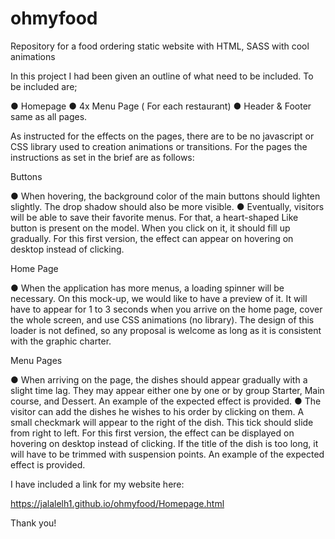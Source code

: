 # ohmyfood
Repository for a food ordering static website with HTML, SASS with cool animations


In this project I had been given an outline of what need to be included. 
To be included are;

● Homepage
● 4x Menu Page ( For each restaurant)
● Header & Footer same as all pages. 

As instructed for the effects on the pages, there are to be no javascript or CSS library used to creation animations or transitions. 
For the pages the instructions as set in the brief are as follows:

Buttons

● When hovering, the background color of the main buttons should lighten slightly. The
drop shadow should also be more visible.
● Eventually, visitors will be able to save their favorite menus. For that, a heart-shaped
Like button is present on the model. When you click on it, it should fill up gradually.
For this first version, the effect can appear on hovering on desktop instead of
clicking.

Home Page

● When the application has more menus, a loading spinner will be necessary. On this
mock-up, we would like to have a preview of it. It will have to appear for 1 to 3
seconds when you arrive on the home page, cover the whole screen, and use CSS
animations (no library). The design of this loader is not defined, so any proposal is
welcome as long as it is consistent with the graphic charter.


Menu Pages

● When arriving on the page, the dishes should appear gradually with a slight time lag.
They may appear either one by one or by group Starter, Main course, and Dessert.
An example of the expected effect is provided.
● The visitor can add the dishes he wishes to his order by clicking on them. A small
checkmark will appear to the right of the dish. This tick should slide from right to left.
For this first version, the effect can be displayed on hovering on desktop instead of
clicking. If the title of the dish is too long, it will have to be trimmed with suspension
points. An example of the expected effect is provided.


I have included a link for my website here:

https://jalalelh1.github.io/ohmyfood/Homepage.html


Thank you!